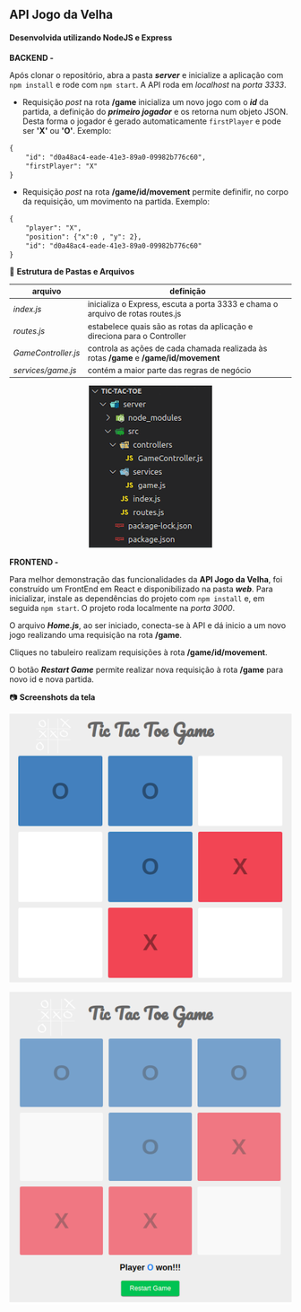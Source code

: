 ## API Jogo da Velha

#### Desenvolvida utilizando NodeJS e Express

**BACKEND -**


Após clonar o repositório, abra a pasta ***server*** e inicialize a aplicação 
com ```npm install``` e rode com ```npm start```. A API roda em *localhost* na *porta 3333*.


- Requisição *post* na rota **/game** inicializa um novo jogo com o ***id*** da partida, a definição do ***primeiro jogador*** e os retorna num objeto JSON. Desta forma o jogador é gerado automaticamente ```firstPlayer``` e pode ser **'X'** ou **'O'**. Exemplo:

```
{
 	"id": "d0a48ac4-eade-41e3-89a0-09982b776c60",
 	"firstPlayer": "X"
}
```


- Requisição *post* na rota **/game/id/movement** permite definifir, no corpo da requisição, um movimento na partida. Exemplo:
```
{
	"player": "X",
	"position": {"x":0 , "y": 2},
	"id": "d0a48ac4-eade-41e3-89a0-09982b776c60"
}
```

:open_file_folder: **Estrutura de Pastas e Arquivos**

arquivo | definição
------------ | -------------
*index.js* | inicializa o Express, escuta a porta 3333 e chama o arquivo de rotas routes.js
*routes.js*| estabelece quais são as rotas da aplicação e direciona para o Controller
*GameController.js*| controla as ações de cada chamada realizada às rotas **/game** e **/game/id/movement**
*services/game.js*| contém a maior parte das regras de negócio

<p align="center"><img src="/images/api-folders.png"></p>

**FRONTEND -**

Para melhor demonstração das funcionalidades da **API Jogo da Velha**, foi construído um FrontEnd em React e disponibilizado na pasta ***web***. Para inicializar, instale as dependências do projeto com ```npm install``` e, em seguida ```npm start```. O projeto roda localmente na *porta 3000*.

O arquivo ***Home.js***, ao ser iniciado, conecta-se à API e dá inicio a um novo jogo realizando uma requisição na rota **/game**.

Cliques no tabuleiro realizam requisições à rota **/game/id/movement**.

O botão ***Restart Game*** permite realizar nova requisição à rota **/game** para novo id e nova partida.

:camera: **Screenshots da tela**

![](/images/game01.png)

![](/images/game02.png)

